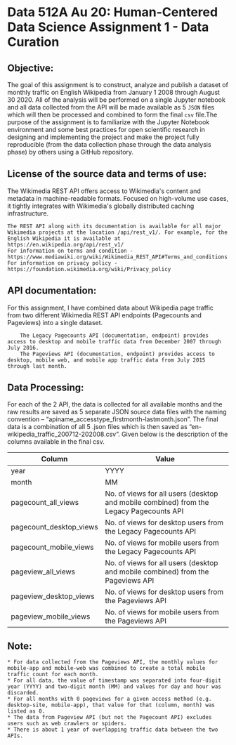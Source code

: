 # Data 512A Au 20: Human-Centered Data Science Assignment 1 - Data Curation

## Objective:

The goal of this assignment is to construct, analyze and publish a dataset of monthly traffic on English Wikipedia from January 1 2008 through August 30 2020. All of the analysis will be performed on a single Jupyter notebook and all data collected from the API will be made available as 5 `JSON` files which will then be processed and combined to form the final `csv` file.The purpose of the assignment is to familiarize with the Jupyter Notebook environment and some best practices for open scientific research in designing and implementing the project and make the project fully reproducible (from the data collection phase through the data analysis phase) by others using a GitHub repository.

## License of the source data and terms of use:

The Wikimedia REST API offers access to Wikimedia's content and metadata in machine-readable formats. Focused on high-volume use cases, it tightly integrates with Wikimedia's globally distributed caching infrastructure.

    The REST API along with its documentation is available for all major Wikimedia projects at the location /api/rest_v1/. For example, for the English Wikipedia it is available at https://en.wikipedia.org/api/rest_v1/
    For information on terms and condition - https://www.mediawiki.org/wiki/Wikimedia_REST_API#Terms_and_conditions
    For information on privacy policy - https://foundation.wikimedia.org/wiki/Privacy_policy

## API documentation:

For this assignment, I have combined data about Wikipedia page traffic from two different Wikimedia REST API endpoints (Pagecounts and Pageviews) into a single dataset.

        The Legacy Pagecounts API (documentation, endpoint) provides access to desktop and mobile traffic data from December 2007 through July 2016.
        The Pageviews API (documentation, endpoint) provides access to desktop, mobile web, and mobile app traffic data from July 2015 through last month.

## Data Processing:

For each of the 2 API, the data is collected for all available months and the raw results are saved as 5 separate JSON source data files with the naming convention – “apiname_accesstype_firstmonth-lastmonth.json”. The final data is a combination of all 5 .json files which is then saved as “en-wikipedia_traffic_200712-202008.csv”. Given below is the description of the columns available in the final csv.

| Column | Value |
| ------ | ----- |
| year | YYYY |
| month |	MM |
| pagecount_all_views |	No. of views for all users (desktop and mobile combined) from the Legacy Pagecounts API |
| pagecount_desktop_views | No. of views for desktop users from the Legacy Pagecounts API |	
| pagecount_mobile_views | No. of views for mobile users from the Legacy Pagecounts API |
| pageview_all_views | No. of views for all users (desktop and mobile combined) from the Pageviews API |
| pageview_desktop_views | No. of views for desktop users from the Pageviews API |
| pageview_mobile_views | No. of views for mobile users from the Pageviews API |

## Note:
    
    * For data collected from the Pageviews API, the monthly values for mobile-app and mobile-web was combined to create a total mobile traffic count for each month.
    * For all data, the value of timestamp was separated into four-digit year (YYYY) and two-digit month (MM) and values for day and hour was discarded.
    * For all months with 0 pageviews for a given access method (e.g. desktop-site, mobile-app), that value for that (column, month) was listed as 0.
    * The data from Pageview API (but not the Pagecount API) excludes users such as web crawlers or spiders.
    * There is about 1 year of overlapping traffic data between the two APIs.

